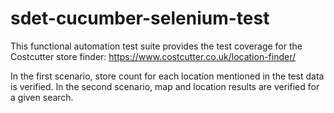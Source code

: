 # sdet-cucumber-selenium-test

This functional automation test suite provides the test coverage for the Costcutter store finder: https://www.costcutter.co.uk/location-finder/

In the first scenario, store count for each location mentioned in the test data is verified.
In the second scenario, map and location results are verified for a given search.